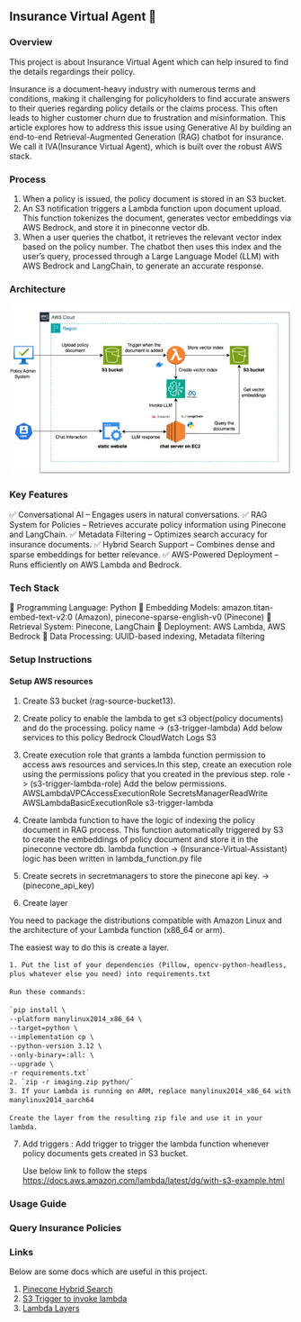 ## **Insurance Virtual Agent 🚀**

### **Overview**

This project is about Insurance Virtual Agent which can help insured to find the details regardings their policy.

Insurance is a document-heavy industry with numerous terms and conditions, making it challenging for policyholders to find accurate answers to their queries regarding policy details or the claims process. This often leads to higher customer churn due to frustration and misinformation. This article explores how to address this issue using Generative AI by building an end-to-end Retrieval-Augmented Generation (RAG) chatbot for insurance. We call it IVA(Insurance Virtual Agent), which is built over the robust AWS stack.

### **Process**

1. When a policy is issued, the policy document is stored in an S3 bucket.
2. An S3 notification triggers a Lambda function upon document upload. This function   tokenizes the document, generates vector embeddings via AWS Bedrock, and store it in pineconne vector db.
3. When a user queries the chatbot, it retrieves the relevant vector index based on the policy number. The chatbot then uses this index and the user’s query, processed through a Large Language Model (LLM) with AWS Bedrock and LangChain, to generate an accurate response.

### Architecture

![Architecture of Insurance Virtual Agent](data/Images/IVA_architecture.jpg)

### **Key Features**
✅ Conversational AI – Engages users in natural conversations.
✅ RAG System for Policies – Retrieves accurate policy information using Pinecone and LangChain.
✅ Metadata Filtering – Optimizes search accuracy for insurance documents.
✅ Hybrid Search Support – Combines dense and sparse embeddings for better relevance.
✅ AWS-Powered Deployment – Runs efficiently on AWS Lambda and Bedrock.

### **Tech Stack**
🔹 Programming Language: Python
🔹 Embedding Models: amazon.titan-embed-text-v2:0 (Amazon), pinecone-sparse-english-v0 (Pinecone)
🔹 Retrieval System: Pinecone, LangChain
🔹 Deployment: AWS Lambda, AWS Bedrock
🔹 Data Processing: UUID-based indexing, Metadata filtering

### **Setup Instructions**

#### **Setup AWS resources**
1. Create S3 bucket (rag-source-bucket13).
2. Create policy to enable the lambda to get s3 object(policy documents) and do the 
    processing. policy name -> (s3-trigger-lambda)
    Add below services to this policy
    Bedrock
    CloudWatch Logs
    S3
3. Create execution role that grants a lambda function permission to access aws resources  and services.In this step, create an execution role using the permissions policy that you created in the previous step. role -> (s3-trigger-lambda-role)
Add the below permissions.
    AWSLambdaVPCAccessExecutionRole
    SecretsManagerReadWrite
    AWSLambdaBasicExecutionRole
    s3-trigger-lambda
4.  Create lambda function to have the logic of indexing the policy document in RAG process. This function automatically triggered by S3 to create the embeddings of policy document and store it in the pineconne vectore db.
    lambda function -> (Insurance-Virtual-Assistant)
    logic has been written in lambda_function.py file
5. Create secrets in secretmanagers to store the pinecone api key. -> (pinecone_api_key) 

6. Create layer

You need to package the distributions compatible with Amazon Linux and the architecture of your Lambda function (x86_64 or arm).

The easiest way to do this is create a layer.

    1. Put the list of your dependencies (Pillow, opencv-python-headless, plus whatever else you need) into requirements.txt

    Run these commands:

    `pip install \
    --platform manylinux2014_x86_64 \
    --target=python \
    --implementation cp \
    --python-version 3.12 \
    --only-binary=:all: \
    --upgrade \
    -r requirements.txt`
    2. `zip -r imaging.zip python/`
    3. If your Lambda is running on ARM, replace manylinux2014_x86_64 with manylinux2014_aarch64

    Create the layer from the resulting zip file and use it in your lambda.

7. Add triggers : Add trigger to trigger the lambda function whenever policy documents gets
    created in S3 bucket.

    Use below link to follow the steps
    https://docs.aws.amazon.com/lambda/latest/dg/with-s3-example.html




### **Usage Guide**

### **Query Insurance Policies**

### **Links**

Below are some docs which are useful in this project.

1. [Pinecone Hybrid Search](https://docs.pinecone.io/guides/search/hybrid-search)
2. [S3 Trigger to invoke lambda](https://docs.aws.amazon.com/lambda/latest/dg/with-s3-example.html)
3. [Lambda Layers](https://docs.aws.amazon.com/lambda/latest/dg/python-layers.html)


